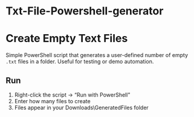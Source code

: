 # Txt-File-Powershell-generator

# Create Empty Text Files

Simple PowerShell script that generates a user-defined number of empty `.txt` files
in a folder. Useful for testing or demo automation.

## Run
1. Right-click the script → “Run with PowerShell”
2. Enter how many files to create
3. Files appear in your Downloads\GeneratedFiles folder
